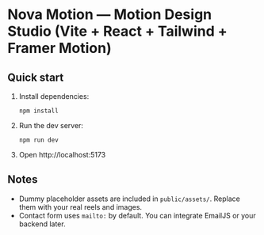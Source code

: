 # Nova Motion — Motion Design Studio (Vite + React + Tailwind + Framer Motion)

## Quick start

1. Install dependencies:
   ```
   npm install
   ```

2. Run the dev server:
   ```
   npm run dev
   ```

3. Open http://localhost:5173

## Notes
- Dummy placeholder assets are included in `public/assets/`. Replace them with your real reels and images.
- Contact form uses `mailto:` by default. You can integrate EmailJS or your backend later.

